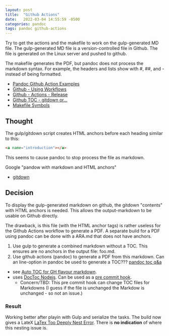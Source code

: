 ```yaml
---
layout: post
title:  "Github Actions"
date:   2022-03-04 14:55:59 -0500
categories: pandoc
tags: pandoc github-actions
---
```


Try to get the actions and the makefile to work on the gulp-generated MD file.   The gulp-generated MD file is a version-controlled file in Github.   The file is generated on the Linux server and pushed to github.

The makefile generates the PDF, but pandoc does not process the markdown syntax.   For example, the headers and lists show with #, ##, and - instead of being formatted.

- [Pandoc Github Action Examples](https://github.com/pandoc/pandoc-action-example)
- [Github - Using Workflows](https://docs.github.com/en/actions/using-workflows#referencing-a-container-on-docker-hub)
- [Github - Actions - Release](https://github.com/softprops/action-gh-release)
- [Github TOC - gitdown or...](https://stackoverflow.com/questions/9721944/automatic-toc-in-github-flavoured-markdown)
- [Makefile Symbols](https://stackoverflow.com/questions/3220277/what-do-the-makefile-symbols-and-mean)

## Thought
The gulp/gitdown script creates HTML anchors before each heading similar to this:
``` HTML
<a name="introduction"></a>
```
This seems to cause pandoc to stop process the file as markdown.

Google "pandow with markdown and HTML anchors"
- [gitdown](https://www.npmjs.com/package/gitdown)

## Decision
To display the gulp-generated markdown on github, the gitdown "contents" with HTML anchors is needed.  This allows the output-markdown to be usable on Github directly.

The drawback, is this file (with the HTML <a> anchor tags) is rather useless for the Github Actions workflow to generate a PDF.   A separate build for a PDF using pandoc can be done with a ARA.md that does not have anchors.
1. Use gulp to generate a combined markdown without a TOC.  This ensures are no anchors in the output file: foo.md.
1. Use github actions (pandoc) to generate a PDF from this markdown.   Can an line-option in pandoc be used to generate a TOC???  [pandoc toc q&a](https://stackoverflow.com/questions/25591517/pandoc-inserting-pages-before-generated-table-of-contents)
  - see [Auto TOC for GH flavour markdown](https://stackoverflow.com/questions/9721944/automatic-toc-in-github-flavoured-markdown).
  - uses [DocToc Nodejs](https://github.com/thlorenz/doctoc).  Can be used as a [pre commit hook](http://pre-commit.com/).
    - Concern/TBD: This pre commit hook can change TOC files for Markdowns (I guess if the file is unchanged the Markdow is unchanged - so not an issue.)


### Result
Working better after playin with Gulp and serialize the tasks.   The build now gives a LateX
[LaTex Too Deeply Nest Error](https://texfaq.org/FAQ-toodeep).   There is __no indication__ of where this nesting issue is.
